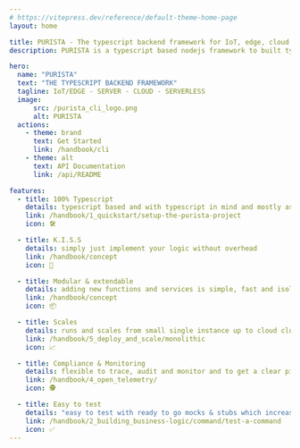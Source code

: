 ```yaml
---
# https://vitepress.dev/reference/default-theme-home-page
layout: home

title: PURISTA - The typescript backend framework for IoT, edge, cloud and serverless
description: PURISTA is a typescript based nodejs framework to built typescript backends for iot, edge, server, cloud and serverless.

hero:
  name: "PURISTA"
  text: "THE TYPESCRIPT BACKEND FRAMEWORK"
  tagline: IoT/EDGE - SERVER - CLOUD - SERVERLESS
  image:
      src: /purista_cli_logo.png
      alt: PURISTA
  actions:
    - theme: brand
      text: Get Started
      link: /handbook/cli
    - theme: alt
      text: API Documentation
      link: /api/README

features:
  - title: 100% Typescript
    details: typescript based and with typescript in mind and mostly async-await (no call-back hell)
    link: /handbook/1_quickstart/setup-the-purista-project
    icon: 🛠️

  - title: K.I.S.S
    details: simply just implement your logic without overhead
    link: /handbook/concept
    icon: 💋

  - title: Modular & extendable
    details: adding new functions and services is simple, fast and isolated
    link: /handbook/concept
    icon: 📦

  - title: Scales
    details: runs and scales from small single instance up to cloud clusters and cloud functions.
    link: /handbook/5_deploy_and_scale/monolithic
    icon: 📈

  - title: Compliance & Monitoring
    details: flexible to trace, audit and monitor and to get a clear picture of what's going on
    link: /handbook/4_open_telemetry/
    icon: 🕵️

  - title: Easy to test
    details: "easy to test with ready to go mocks & stubs which increases productivity and reduces costs"
    link: /handbook/2_building_business-logic/command/test-a-command
    icon: ✅
---
```

